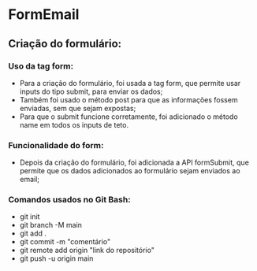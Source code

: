 # FormEmail

## Criação do formulário:
   ### Uso da tag form:
  - Para a criação do formulário, foi usada a tag form, que permite usar inputs do tipo submit, para enviar os dados;
  - Também foi usado o método post para que as informações fossem enviadas, sem que sejam expostas;
  - Para que o submit funcione corretamente, foi adicionado o método name em todos os inputs de teto.
 

  ### Funcionalidade do form:
  - Depois da criação do formulário, foi adicionada a API formSubmit, que permite que os dados adicionados ao formulário sejam enviados ao email;

  ### Comandos usados no Git Bash:
  - git init
  - git branch -M main
  - git add .
  - git commit -m "comentário"
  - git remote add origin "link do repositório"
  - git push -u origin main
     
